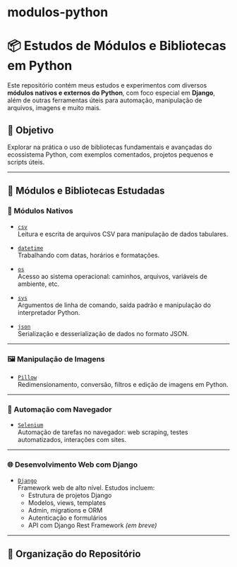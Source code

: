 # modulos-python

# 📦 Estudos de Módulos e Bibliotecas em Python

Este repositório contém meus estudos e experimentos com diversos **módulos nativos e externos do Python**, com foco especial em **Django**, além de outras ferramentas úteis para automação, manipulação de arquivos, imagens e muito mais.

## 🧠 Objetivo

Explorar na prática o uso de bibliotecas fundamentais e avançadas do ecossistema Python, com exemplos comentados, projetos pequenos e scripts úteis.

---

## 📂 Módulos e Bibliotecas Estudadas

### 🔹 Módulos Nativos

- [`csv`](https://docs.python.org/3/library/csv.html)  
  Leitura e escrita de arquivos CSV para manipulação de dados tabulares.

- [`datetime`](https://docs.python.org/3/library/datetime.html)  
  Trabalhando com datas, horários e formatações.

- [`os`](https://docs.python.org/3/library/os.html)  
  Acesso ao sistema operacional: caminhos, arquivos, variáveis de ambiente, etc.

- [`sys`](https://docs.python.org/3/library/sys.html)  
  Argumentos de linha de comando, saída padrão e manipulação do interpretador Python.

- [`json`](https://docs.python.org/3/library/json.html)  
  Serialização e desserialização de dados no formato JSON.

---

### 🖼️ Manipulação de Imagens

- [`Pillow`](https://pillow.readthedocs.io/en/stable/)  
  Redimensionamento, conversão, filtros e edição de imagens em Python.

---

### 🤖 Automação com Navegador

- [`Selenium`](https://selenium.dev/)  
  Automação de tarefas no navegador: web scraping, testes automatizados, interações com sites.

---

### 🌐 Desenvolvimento Web com Django

- [`Django`](https://www.djangoproject.com/)  
  Framework web de alto nível. Estudos incluem:
  - Estrutura de projetos Django
  - Modelos, views, templates
  - Admin, migrations e ORM
  - Autenticação e formulários
  - API com Django Rest Framework *(em breve)*

---

## 📁 Organização do Repositório

